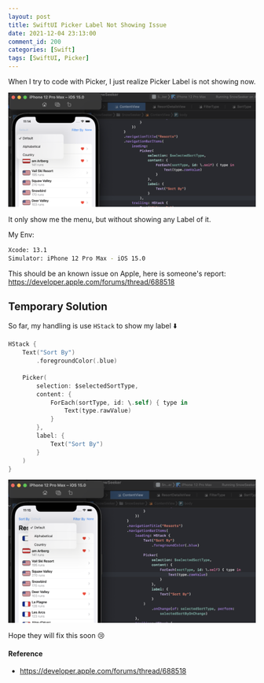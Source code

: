 ```yaml
---
layout: post
title: SwiftUI Picker Label Not Showing Issue
date: 2021-12-04 23:13:00
comment_id: 200
categories: [Swift]
tags: [SwiftUI, Picker]
---
```


When I try to code with Picker, I just realize Picker Label is not showing now.

![](/images/2021-12-04-SwiftUI-Picker-Label-Not-Showing-Issue/as-is.png)

It only show me the menu, but without showing any Label of it.

My Env:

```sh
Xcode: 13.1
Simulator: iPhone 12 Pro Max - iOS 15.0
```

This should be an known issue on Apple, here is someone's report: <https://developer.apple.com/forums/thread/688518>

## Temporary Solution

So far, my handling is use `HStack` to show my label ⬇️

```swift
HStack {
    Text("Sort By")
        .foregroundColor(.blue)

    Picker(
        selection: $selectedSortType,
        content: {
            ForEach(sortType, id: \.self) { type in
                Text(type.rawValue)
            }
        },
        label: {
            Text("Sort By")
        }
    )
}
```

![](/images/2021-12-04-SwiftUI-Picker-Label-Not-Showing-Issue/fix.png)

Hope they will fix this soon 😢

#### Reference

- <https://developer.apple.com/forums/thread/688518>
